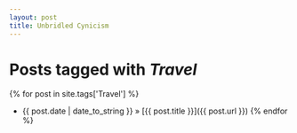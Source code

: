 ```yaml
---
layout: post
title: Unbridled Cynicism
---
```


# Posts tagged with *Travel*

{% for post in site.tags['Travel'] %}
* <span class="datestamp">{{ post.date | date_to_string }}</span> &raquo; [{{ post.title }}]({{ post.url }})
{% endfor %}

